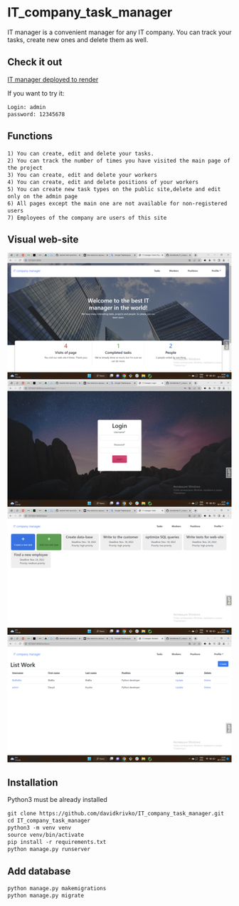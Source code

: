 # IT_company_task_manager

IT manager is a convenient manager for any IT company. 
You can track your tasks, create new ones and delete them as well.

## Check it out

[IT manager deployed to render](https://it-manager.onrender.com/)

If you want to try it:

```shell
Login: admin
password: 12345678
```


## Functions

```shell
1) You can create, edit and delete your tasks.
2) You can track the number of times you have visited the main page of the project
3) You can create, edit and delete your workers
4) You can create, edit and delete positions of your workers
5) You can create new task types on the public site,delete and edit only on the admin page
6) All pages except the main one are not available for non-registered users
7) Employees of the company are users of this site
```

## Visual web-site

![Web-site interface](images/main_page.png)
![Web-site interface](images/login_page.png)
![Web-site interface](images/task_list.png)
![Web-site interface](images/worker_list.png)


## Installation

Python3 must be already installed

```
git clone https://github.com/davidkrivko/IT_company_task_manager.git
cd IT_company_task_manager
python3 -m venv venv
source venv/bin/activate
pip install -r requirements.txt
python manage.py runserver
```

## Add database

```shell
python manage.py makemigrations
python manage.py migrate
```